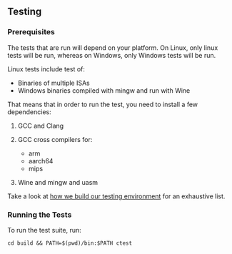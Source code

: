 ## Testing

### Prerequisites

The tests that are run will depend on your platform. On Linux, only linux tests
will be run, whereas on Windows, only Windows tests will be run.

Linux tests include test of:

- Binaries of multiple ISAs
- Windows binaries compiled with mingw and run with Wine

That means that in order to run the test, you need to install a few dependencies:

1. GCC and Clang
2. GCC cross compilers for:
    - arm
    - aarch64
    - mips

3. Wine and mingw and uasm

Take a look at [how we build our testing environment](https://github.com/GrammaTech/ddisasm/blob/main/.ci/Dockerfile.ubuntu20#L88) for an exhaustive list.


### Running the Tests

To run the test suite, run:

```
cd build && PATH=$(pwd)/bin:$PATH ctest
```
